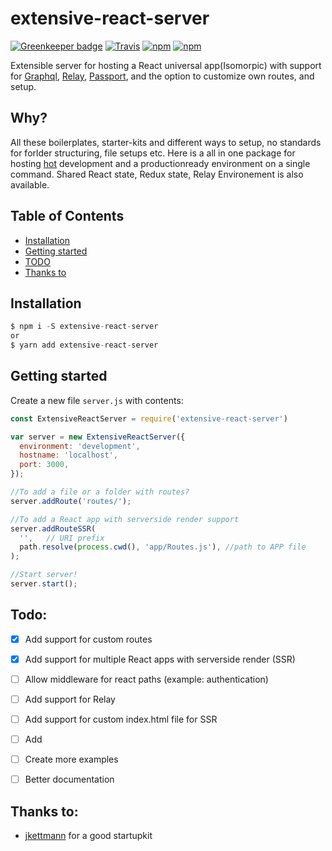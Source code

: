 # extensive-react-server

[![Greenkeeper badge](https://badges.greenkeeper.io/stoffern/extensive-react-server.svg)](https://greenkeeper.io/)
[![Travis](https://img.shields.io/travis/stoffern/extensive-react-server.svg)](https://travis-ci.org/stoffern/extensive-react-server)
[![npm](https://img.shields.io/npm/dt/extensive-react-server.svg)](https://www.npmjs.com/package/extensive-react-server)
[![npm](https://img.shields.io/npm/v/extensive-react-server.svg)](https://www.npmjs.com/package/extensive-react-server)

Extensible server for hosting a React universal app(Isomorpic) with support for [Graphql](https://github.com/facebook/graphql), [Relay](https://github.com/facebook/relay), [Passport](https://github.com/jaredhanson/passport), and the option to customize own routes, and setup.

## Why?
All these boilerplates, starter-kits and different ways to setup, no standards for forlder structuring, file setups etc.
Here is a all in one package for hosting [hot](https://github.com/glenjamin/webpack-hot-middleware) development and a productionready environment on a single command. Shared React state, Redux state, Relay Environement is also available.


## Table of Contents
- [Installation](#installation)
- [Getting started](#getting-started)
- [TODO](#todo)
- [Thanks to](#thanks-to)


## Installation
```js
$ npm i -S extensive-react-server
or
$ yarn add extensive-react-server
```

## Getting started
Create a new file `server.js` with contents:
```js
const ExtensiveReactServer = require('extensive-react-server')

var server = new ExtensiveReactServer({
  environment: 'development',
  hostname: 'localhost',
  port: 3000,
});

//To add a file or a folder with routes?
server.addRoute('routes/');

//To add a React app with serverside render support
server.addRouteSSR(
  '',   // URI prefix
  path.resolve(process.cwd(), 'app/Routes.js'), //path to APP file
);

//Start server!
server.start();
```


## Todo:
- [x] Add support for custom routes
- [x] Add support for multiple React apps with serverside render (SSR)
- [ ] Allow middleware for react paths (example: authentication)
- [ ] Add support for Relay
- [ ] Add support for custom index.html file for SSR
- [ ] Add
- [ ] Create more examples
- [ ] Better documentation


## Thanks to:
- [jkettmann](https://github.com/jkettmann) for a good startupkit